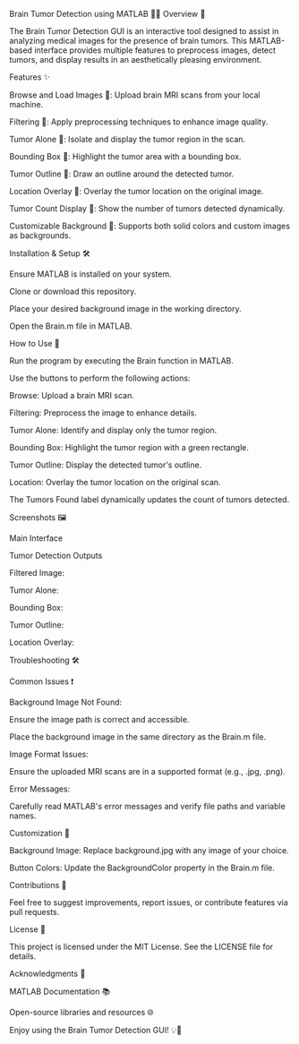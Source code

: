 Brain Tumor Detection using MATLAB 📖🧠
Overview 🎯

The Brain Tumor Detection GUI is an interactive tool designed to assist in analyzing medical images for the presence of brain tumors. This MATLAB-based interface provides multiple features to preprocess images, detect tumors, and display results in an aesthetically pleasing environment.

Features ✨

Browse and Load Images 📂: Upload brain MRI scans from your local machine.

Filtering 🧹: Apply preprocessing techniques to enhance image quality.

Tumor Alone 🧠: Isolate and display the tumor region in the scan.

Bounding Box 🔳: Highlight the tumor area with a bounding box.

Tumor Outline 🎨: Draw an outline around the detected tumor.

Location Overlay 📍: Overlay the tumor location on the original image.

Tumor Count Display 🧾: Show the number of tumors detected dynamically.

Customizable Background 🌌: Supports both solid colors and custom images as backgrounds.

Installation & Setup 🛠️

Ensure MATLAB is installed on your system.

Clone or download this repository.

Place your desired background image in the working directory.

Open the Brain.m file in MATLAB.

How to Use 🚀

Run the program by executing the Brain function in MATLAB.

Use the buttons to perform the following actions:

Browse: Upload a brain MRI scan.

Filtering: Preprocess the image to enhance details.

Tumor Alone: Identify and display only the tumor region.

Bounding Box: Highlight the tumor region with a green rectangle.

Tumor Outline: Display the detected tumor's outline.

Location: Overlay the tumor location on the original scan.

The Tumors Found label dynamically updates the count of tumors detected.

Screenshots 🖼️

Main Interface



Tumor Detection Outputs

Filtered Image:


Tumor Alone:


Bounding Box:


Tumor Outline:


Location Overlay:


Troubleshooting 🛠️

Common Issues ❗

Background Image Not Found:

Ensure the image path is correct and accessible.

Place the background image in the same directory as the Brain.m file.

Image Format Issues:

Ensure the uploaded MRI scans are in a supported format (e.g., .jpg, .png).

Error Messages:

Carefully read MATLAB's error messages and verify file paths and variable names.

Customization 🎨

Background Image: Replace background.jpg with any image of your choice.

Button Colors: Update the BackgroundColor property in the Brain.m file.

Contributions 🤝

Feel free to suggest improvements, report issues, or contribute features via pull requests.

License 📜

This project is licensed under the MIT License. See the LICENSE file for details.

Acknowledgments 🙌

MATLAB Documentation 📚

Open-source libraries and resources 🌐

Enjoy using the Brain Tumor Detection GUI! 💡🧠
